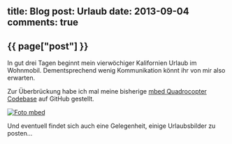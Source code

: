 title: Blog
post: Urlaub
date: 2013-09-04
comments: true
---

## {{ page["post"] }}
<!--%
from datetime import datetime
date = datetime.strptime(page["date"], "%Y-%m-%d").strftime("%B %d, %Y")
print "*Posted at %s.*" % date
%-->

In gut drei Tagen beginnt mein vierwöchiger Kalifornien Urlaub im Wohnmobil. Dementsprechend wenig Kommunikation könnt ihr von mir also erwarten.

Zur Überbrückung habe ich mal meine bisherige [mbed Quadrocopter Codebase][gh] auf GitHub gestellt.

[![Foto mbed][small]][big]

Und eventuell findet sich auch eine Gelegenheit, einige Urlaubsbilder zu posten...

 [gh]: https://github.com/xythobuz/mbedCopter
 [small]: img/mbedsandwich_small.jpg
 [big]: img/mbedsandwich.jpg